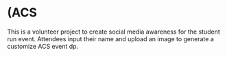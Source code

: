 # (ACS

This is a volunteer project to create social media awareness for the student run event. Attendees input their name and upload an image to generate a customize ACS event dp.


